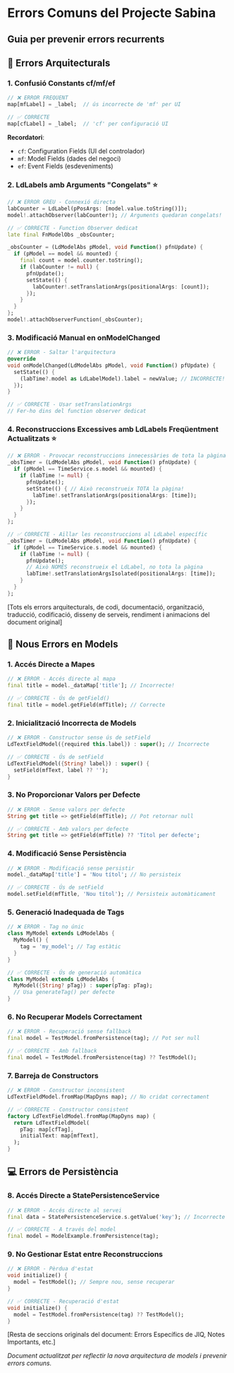 # Errors Comuns del Projecte Sabina
## Guia per prevenir errors recurrents

## 🚨 Errors Arquitecturals

### 1. Confusió Constants cf/mf/ef
```dart
// ❌ ERROR FREQÜENT
map[mfLabel] = _label;  // ús incorrecte de 'mf' per UI

// ✅ CORRECTE
map[cfLabel] = _label;  // 'cf' per configuració UI
```

**Recordatori**:
- `cf`: Configuration Fields (UI del controlador)
- `mf`: Model Fields (dades del negoci)
- `ef`: Event Fields (esdeveniments)

### 2. LdLabels amb Arguments "Congelats" ⭐️
```dart
// ❌ ERROR GREU - Connexió directa
labCounter = LdLabel(pPosArgs: [model.value.toString()]);
model!.attachObserver(labCounter!); // Arguments quedaran congelats!

// ✅ CORRECTE - Function Observer dedicat
late final FnModelObs _obsCounter;

_obsCounter = (LdModelAbs pModel, void Function() pfnUpdate) {
  if (pModel == model && mounted) {
    final count = model.counter.toString();
    if (labCounter != null) {
      pfnUpdate();
      setState(() {
        labCounter!.setTranslationArgs(positionalArgs: [count]);
      });
    }
  }
};
model!.attachObserverFunction(_obsCounter);
```

### 3. Modificació Manual en onModelChanged
```dart
// ❌ ERROR - Saltar l'arquitectura
@override
void onModelChanged(LdModelAbs pModel, void Function() pfUpdate) {
  setState(() {
    (labTime?.model as LdLabelModel).label = newValue; // INCORRECTE!
  });
}

// ✅ CORRECTE - Usar setTranslationArgs
// Fer-ho dins del function observer dedicat
```

### 4. Reconstruccions Excessives amb LdLabels Freqüentment Actualitzats ⭐️

```dart
// ❌ ERROR - Provocar reconstruccions innecessàries de tota la pàgina
_obsTimer = (LdModelAbs pModel, void Function() pfnUpdate) {
  if (pModel == TimeService.s.model && mounted) {
    if (labTime != null) {
      pfnUpdate();
      setState(() { // Això reconstrueix TOTA la pàgina!
        labTime!.setTranslationArgs(positionalArgs: [time]);
      });
    }
  }
};

// ✅ CORRECTE - Aïllar les reconstruccions al LdLabel específic
_obsTimer = (LdModelAbs pModel, void Function() pfnUpdate) {
  if (pModel == TimeService.s.model && mounted) {
    if (labTime != null) {
      pfnUpdate();
      // Això NOMÉS reconstrueix el LdLabel, no tota la pàgina
      labTime!.setTranslationArgsIsolated(positionalArgs: [time]);
    }
  }
};
```

[Tots els errors arquitecturals, de codi, documentació, organització, traducció, codificació, disseny de serveis, rendiment i animacions del document original]

## 🚨 Nous Errors en Models

### 1. Accés Directe a Mapes
```dart
// ❌ ERROR - Accés directe al mapa
final title = model._dataMap['title']; // Incorrecte!

// ✅ CORRECTE - Ús de getField()
final title = model.getField(mfTitle); // Correcte
```

### 2. Inicialització Incorrecta de Models
```dart
// ❌ ERROR - Constructor sense ús de setField
LdTextFieldModel({required this.label}) : super(); // Incorrecte

// ✅ CORRECTE - Ús de setField
LdTextFieldModel({String? label}) : super() {
  setField(mfText, label ?? '');
}
```

### 3. No Proporcionar Valors per Defecte
```dart
// ❌ ERROR - Sense valors per defecte
String get title => getField(mfTitle); // Pot retornar null

// ✅ CORRECTE - Amb valors per defecte
String get title => getField(mfTitle) ?? 'Títol per defecte';
```

### 4. Modificació Sense Persistència
```dart
// ❌ ERROR - Modificació sense persistir
model._dataMap['title'] = 'Nou títol'; // No persisteix

// ✅ CORRECTE - Ús de setField
model.setField(mfTitle, 'Nou títol'); // Persisteix automàticament
```

### 5. Generació Inadequada de Tags
```dart
// ❌ ERROR - Tag no únic
class MyModel extends LdModelAbs {
  MyModel() {
    tag = 'my_model'; // Tag estàtic
  }
}

// ✅ CORRECTE - Ús de generació automàtica
class MyModel extends LdModelAbs {
  MyModel({String? pTag}) : super(pTag: pTag);
  // Usa generateTag() per defecte
}
```

### 6. No Recuperar Models Correctament
```dart
// ❌ ERROR - Recuperació sense fallback
final model = TestModel.fromPersistence(tag); // Pot ser null

// ✅ CORRECTE - Amb fallback
final model = TestModel.fromPersistence(tag) ?? TestModel();
```

### 7. Barreja de Constructors
```dart
// ❌ ERROR - Constructor inconsistent
LdTextFieldModel.fromMap(MapDyns map); // No cridat correctament

// ✅ CORRECTE - Constructor consistent
factory LdTextFieldModel.fromMap(MapDyns map) {
  return LdTextFieldModel(
    pTag: map[cfTag],
    initialText: map[mfText],
  );
}
```

## 💻 Errors de Persistència

### 8. Accés Directe a StatePersistenceService
```dart
// ❌ ERROR - Accés directe al servei
final data = StatePersistenceService.s.getValue('key'); // Incorrecte

// ✅ CORRECTE - A través del model
final model = ModelExample.fromPersistence(tag);
```

### 9. No Gestionar Estat entre Reconstruccions
```dart
// ❌ ERROR - Pèrdua d'estat
void initialize() {
  model = TestModel(); // Sempre nou, sense recuperar
}

// ✅ CORRECTE - Recuperació d'estat
void initialize() {
  model = TestModel.fromPersistence(tag) ?? TestModel();
}
```

[Resta de seccions originals del document: Errors Específics de JIQ, Notes Importants, etc.]

*Document actualitzat per reflectir la nova arquitectura de models i prevenir errors comuns.*
